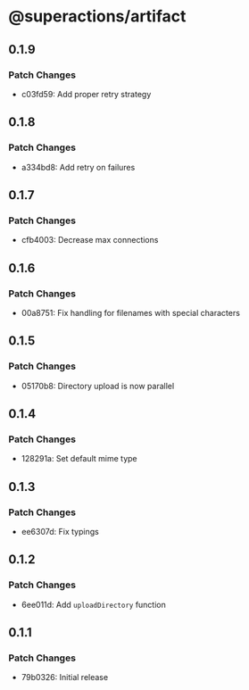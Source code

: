 # @superactions/artifact

## 0.1.9

### Patch Changes

- c03fd59: Add proper retry strategy

## 0.1.8

### Patch Changes

- a334bd8: Add retry on failures

## 0.1.7

### Patch Changes

- cfb4003: Decrease max connections

## 0.1.6

### Patch Changes

- 00a8751: Fix handling for filenames with special characters

## 0.1.5

### Patch Changes

- 05170b8: Directory upload is now parallel

## 0.1.4

### Patch Changes

- 128291a: Set default mime type

## 0.1.3

### Patch Changes

- ee6307d: Fix typings

## 0.1.2

### Patch Changes

- 6ee011d: Add `uploadDirectory` function

## 0.1.1

### Patch Changes

- 79b0326: Initial release
